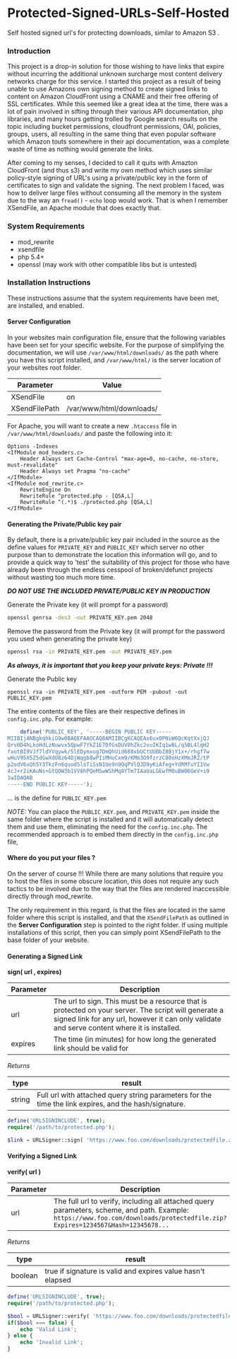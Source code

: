 # Protected-Signed-URLs-Self-Hosted
Self hosted signed url's for protecting downloads, similar to Amazon S3 .

### Introduction

This project is a drop-in solution for those wishing to have links that expire without incurring the additional unknown surcharge most content delivery networks charge for this service. I started this project as a result of being unable to use Amazons own signing method to create signed links to content on Amazon CloudFront using a CNAME and their free offering of SSL certificates. While this seemed like a great idea at the time, there was a lot of pain involved in sifting through their various API documentation, php libraries, and many hours getting trolled by Google search results on the topic including bucket permissions, cloudfront permissions, OAI, policies, groups, users, all resulting in the same thing that even popular software which Amazon touts somewhere in their api documentation, was a complete waste of time as nothing would generate the links.

After coming to my senses, I decided to call it quits with Amazton CloudFront (and thus s3) and write my own method which uses similar policy-style signing of URL's using a private/public key in the form of certificates to sign and validate the signing. The next problem I faced, was how to deliver large files without consuming all the memory in the system due to the way an `fread()` - `echo` loop would work.  That is when I remember XSendFile, an Apache module that does exactly that.


### System Requirements
- mod_rewrite
- xsendfile
- php 5.4+
- openssl (may work with other compatible libs but is untested)

### Installation Instructions

These instructions assume that the system requirements have been met, are installed, and enabled.

#### Server Configuration

In your websites main configuration file, ensure that the following variables have been set for your specific website. For the purpose of simplifying the documentation, we will use `/var/www/html/downloads/` as the path where you have this script installed, and `/var/www/html/` is the server location of your websites root folder.

| Parameter | Value |
| --- | --- |
|XSendFile|on|
|XSendFilePath|/var/www/html/downloads/|

For Apache, you will want to create a new `.htaccess` file in `/var/www/html/downloads/` and paste the following into it:

```apacheconf
Options -Indexes
<IfModule mod_headers.c>
	Header Always set Cache-Control "max-age=0, no-cache, no-store, must-revalidate"
	Header Always set Pragma "no-cache"
</IfModule>
<IfModule mod_rewrite.c>
	RewriteEngine On
	RewriteRule ^protected.php - [QSA,L]
	RewriteRule ^(.*)$ ./protected.php [QSA,L]
</IfModule>
```

#### Generating the Private/Public key pair

By default, there is a private/public key pair included in the source as the define values for `PRIVATE_KEY` and `PUBLIC_KEY` which server no other purpose than to demonstrate the location this information will go, and to provide a quick way to 'test' the suitability of this project for those who have already been through the endless cesspool of broken/defunct projects without wasting too much more time.

**_DO NOT USE THE INCLUDED PRIVATE/PUBLIC KEY IN PRODUCTION_**

Generate the Private key (it will prompt for a password)
```sh
openssl genrsa -des3 -out PRIVATE_KEY.pem 2048
```

Remove the password from the Private key (it will prompt for the password you used when generating the private key)
```sh
openssl rsa -in PRIVATE_KEY.pem -out PRIVATE_KEY.pem
```

**_As always, it is important that you keep your private keys: Private !!!_**


Generate the Public key
```
openssl rsa -in PRIVATE_KEY.pem -outform PEM -pubout -out PUBLIC_KEY.pem
```

The entire contents of the files are their respective defines in `config.inc.php`.  For example:

```php
	define('PUBLIC_KEY', '-----BEGIN PUBLIC KEY-----
MIIBIjANBgkqhkiG9w0BAQEFAAOCAQ8AMIIBCgKCAQEAx6ux0PNiW6QcKqtXxjQJ
Qrv0D4hLkoHdLzNuwvxSQpwF7YkZ1E7DfGsDUV0hZkc2vuIKIq1wBL/q5BL4lqH2
fxotBI9VJf7ldYVqywk/5lEDymxog7DmQhUid688xbUCtUUBbZ88jY1x+/rhgf7w
wHuV95X5Z5dGwXdO8z64DjWqgb8wPIiMHuCxm9/KMm3O9fzrzC80oHzXMmJRZ/tP
p2odV6xQh5Y3TkzFn6quod5loTiSsN1Ue9n9QqPVlQJD9yKiAfeg+YdRMfuYI1Vw
4cJ+r2iKAuNs+GtQOW3b1VV8hPQeMSwWShMq8YTm7IAaUaLGEwfMOuBW06OeV+i9
1wIDAQAB
-----END PUBLIC KEY-----');
```

... is the define for `PUBLIC_KEY.pem`

_NOTE:_ You can place the `PUBLIC_KEY.pem`, and `PRIVATE_KEY.pem` inside the same folder where the script is installed and it will automatically detect them and use them, eliminating the need for the `config.inc.php`. The recommended approach is to embed them directly in the `config.inc.php` file,

#### Where do you put your files ?

On the server of course !!!  While there are many solutions that require you to host the files in some obscure location, this does not require any such tactics to be involved due to the way that the files are rendered inaccessible directly through mod_rewrite.

The only requirement in this regard, is that the files are located in the same folder where this script is installed, and that the `XSendFilePath` as outlined in the **Server Configuration** step is pointed to the right folder. If using multiple installations of this script, then you can simply point XSendFilePath to the base folder of your website.

#### Generating a Signed Link

**sign( url , expires)**

|Parameter|Description|
|---|---|
|url|The url to sign. This must be a resource that is protected on your server. The script will generate a signed link for any url, however it can only validate and serve content where it is installed.|
|expires|The time (in minutes) for how long the generated link should be valid for|

_Returns_

|type|result|
|---|---|
|string|Full url with attached query string parameters for the time the link expires, and the hash/signature.|

```php
define('URLSIGNINCLUDE', true);
require('/path/to/protected.php');

$link = URLSigner::sign( 'https://www.foo.com/downloads/protectedfile.zip', 10 );
```

#### Verifying a Signed Link

**verify( url )**

|Parameter|Description|
|---|---|
|url|The full url to verify, including all attached query parameters, scheme, and path. Example: `https://www.foo.com/downloads/protectedfile.zip?Expires=1234567&Hash=12345678...`|

_Returns_

|type|result|
|---|---|
|boolean|true if signature is valid and expires value hasn't elapsed|

```php
define('URLSIGNINCLUDE', true);
require('/path/to/protected.php');

$bool = URLSigner::verify( 'https://www.foo.com/downloads/protectedfile.zip?Expires=1234567&Hash=12345678...' );
if($bool === false) {
	echo 'Valid Link';
} else {
	echo 'Invalid Link';
}
```
